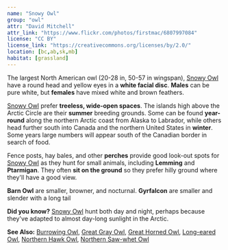 ```yaml
---
name: "Snowy Owl"
group: "owl"
attr: "David Mitchell"
attr_link: "https://www.flickr.com/photos/firstmac/6807997084"
license: "CC BY"
license_link: "https://creativecommons.org/licenses/by/2.0/"
location: [bc,ab,sk,mb]
habitat: [grassland]
---
```

The largest North American owl (20-28 in, 50-57 in wingspan), [Snowy Owl](/birds/snowyowl/) have a round head and yellow eyes in a **white facial disc**. **Males** can be pure white, but **females** have mixed white and brown feathers.

[Snowy Owl](/birds/snowyowl/) prefer **treeless, wide-open spaces**. The islands high above the Arctic Circle are their **summer** breeding grounds. Some can be found **year-round** along the northern Arctic coast from Alaska to Labrador, while others head further south into Canada and the northern United States in **winter**. Some years large numbers will appear south of the Canadian border in search of food.

Fence posts, hay bales, and other **perches** provide good look-out spots for [Snowy Owl](/birds/snowyowl/) as they hunt for small animals, including **Lemming** and **Ptarmigan**. They often **sit on the ground** so they prefer hilly ground where they'll have a good view.

**Barn Owl** are smaller, browner, and nocturnal. **Gyrfalcon** are smaller and slender with a long tail

**Did you know?** [Snowy Owl](/birds/snowyowl/) hunt both day and night, perhaps because they've adapted to almost day-long sunlight in the Arctic.

<!-- generated, do not edit -->
**See Also:**
[Burrowing Owl](/birds/burrowl/),
[Great Gray Owl](/birds/gregrowl/),
[Great Horned Owl](/birds/grehowl/),
[Long-eared Owl](/birds/longowl/),
[Northern Hawk Owl](/birds/norhowl/),
[Northern Saw-whet Owl](/birds/norsowl/)
